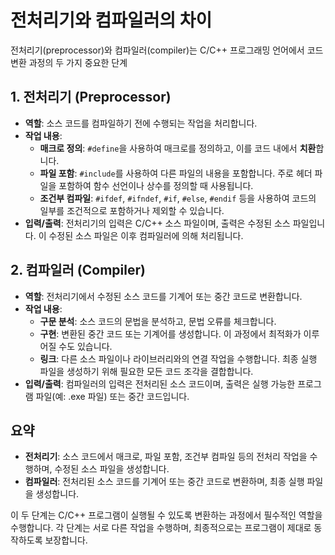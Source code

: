 # 전처리기와 컴파일러의 차이

전처리기(preprocessor)와 컴파일러(compiler)는 C/C++ 프로그래밍 언어에서 코드 변환 과정의 두 가지 중요한 단계
## 1. 전처리기 (Preprocessor)
- **역할**: 소스 코드를 컴파일하기 전에 수행되는 작업을 처리합니다.
- **작업 내용**:
  - **매크로 정의**: `#define`을 사용하여 매크로를 정의하고, 이를 코드 내에서 **치환**합니다.
  - **파일 포함**: `#include`를 사용하여 다른 파일의 내용을 포함합니다. 주로 헤더 파일을 포함하여 함수 선언이나 상수를 정의할 때 사용됩니다.
  - **조건부 컴파일**: `#ifdef`, `#ifndef`, `#if`, `#else`, `#endif` 등을 사용하여 코드의 일부를 조건적으로 포함하거나 제외할 수 있습니다.
- **입력/출력**: 전처리기의 입력은 C/C++ 소스 파일이며, 출력은 수정된 소스 파일입니다. 이 수정된 소스 파일은 이후 컴파일러에 의해 처리됩니다.

## 2. 컴파일러 (Compiler)
- **역할**: 전처리기에서 수정된 소스 코드를 기계어 또는 중간 코드로 변환합니다.
- **작업 내용**:
  - **구문 분석**: 소스 코드의 문법을 분석하고, 문법 오류를 체크합니다.
  - **구현**: 변환된 중간 코드 또는 기계어를 생성합니다. 이 과정에서 최적화가 이루어질 수도 있습니다.
  - **링크**: 다른 소스 파일이나 라이브러리와의 연결 작업을 수행합니다. 최종 실행 파일을 생성하기 위해 필요한 모든 코드 조각을 결합합니다.
- **입력/출력**: 컴파일러의 입력은 전처리된 소스 코드이며, 출력은 실행 가능한 프로그램 파일(예: .exe 파일) 또는 중간 코드입니다.

## 요약
- **전처리기**: 소스 코드에서 매크로, 파일 포함, 조건부 컴파일 등의 전처리 작업을 수행하며, 수정된 소스 파일을 생성합니다.
- **컴파일러**: 전처리된 소스 코드를 기계어 또는 중간 코드로 변환하며, 최종 실행 파일을 생성합니다.

이 두 단계는 C/C++ 프로그램이 실행될 수 있도록 변환하는 과정에서 필수적인 역할을 수행합니다. 
각 단계는 서로 다른 작업을 수행하며, 최종적으로는 프로그램이 제대로 동작하도록 보장합니다.